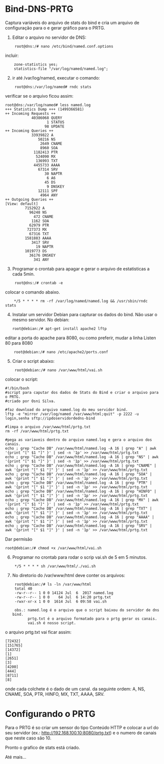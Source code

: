 # Bind-DNS-PRTG
Captura variáveis do arquivo de stats do bind e cria um arquivo de configuração para o e gerar gráfico para o PRTG.

1. Editar o arquivo no servidor de DNS:
    
        root@dns:/# nano /etc/bind/named.conf.options
incluir: 

        zone-statistics yes;
        statistics-file "/var/log/named/named.log";

2. ir até /var/log/named, executar o comando:

        root@dns:/var/log/named# rndc stats


verificar se o arquivo ficou assim: 

    root@dns:/var/log/named# less named.log
    +++ Statistics Dump +++ (1499366581)
    ++ Incoming Requests ++
                40386068 QUERY
                       1 STATUS
                      98 UPDATE
    ++ Incoming Queries ++
                33939822 A
                   50216 NS
                    2649 CNAME
                    8960 SOA
                 1182413 PTR
                  524090 MX
                  136993 TXT
                 4455733 AAAA
                   67314 SRV
                      30 NAPTR
                       6 A6
                      45 DS
                       9 DNSKEY
                   12111 SPF
                    4964 ANY
    ++ Outgoing Queries ++
    [View: default]
             7152922 A
               96248 NS
                 472 CNAME
                1162 SOA
               62979 PTR
              727373 MX
               67316 TXT
             1581883 AAAA
                3417 SRV
                  19 NAPTR
             1019773 DS
               36176 DNSKEY
                 341 ANY
3. Programar o crontab para apagar e gerar o arquivo de estatisticas a cada 5min. 
        
        root@dns:/# crontab -e

colocar o comando abaixo. 
        
        */5 * * * * rm -rf /var/log/named/named.log && /usr/sbin/rndc stats

4. Instalar um servidor Debian para capturar os dados do bind. Não usar o mesmo servidor. 
No debian: 

       root@debian:/# apt-get install apache2 lftp

editar a porta do apache para 8080, ou como preferir, mudar a linha Listen 80 para 8080 

        root@debian:/# nano /etc/apache2/ports.conf

5. Criar o script abaixo:  

        root@debian:/# nano /var/www/html/vai.sh

colocar o script: 

    #!/bin/bash
    #script para caputar dos dados de Stats do Bind e criar o arquivo para o PRTG.
    #criado por Osni Silva.

    #faz download do arquivo named.log do meu servidor bind.
    lftp -e "mirror /var/log/named /var/www/html;quit" -p 2222 -u login,senha sftp://ipdoservidordedns-bind

    #limpa o arquivo /var/www/html/prtg.txt
    rm -rf /var/www/html/prtg.txt

    #pega as variaveis dentro do arquivo named.log e gera o arquivo dos canais.
    echo ; grep "Cache DB" /var/www/html/named.log -A 16 | grep "A" | awk '{print "[" $1 "]" }' | sed -n '1p' >> /var/www/html/prtg.txt
    echo ; grep "Cache DB" /var/www/html/named.log -A 16 | grep "NS" | awk '{print "[" $1 "]" }' | sed -n '1p' >> /var/www/html/prtg.txt
    echo ; grep "Cache DB" /var/www/html/named.log -A 16 | grep "CNAME" | awk '{print "[" $1 "]" }' | sed -n '1p' >> /var/www/html/prtg.txt
    echo ; grep "Cache DB" /var/www/html/named.log -A 16 | grep "SOA" | awk '{print "[" $1 "]" }' | sed -n '1p' >> /var/www/html/prtg.txt
    echo ; grep "Cache DB" /var/www/html/named.log -A 16 | grep "PTR" | awk '{print "[" $1 "]" }' | sed -n '1p' >> /var/www/html/prtg.txt
    echo ; grep "Cache DB" /var/www/html/named.log -A 16 | grep "HINFO" | awk '{print "[" $1 "]" }' | sed -n '1p' >> /var/www/html/prtg.txt
    echo ; grep "Cache DB" /var/www/html/named.log -A 16 | grep "MX" | awk '{print "[" $1 "]" }' | sed -n '1p' >> /var/www/html/prtg.txt
    echo ; grep "Cache DB" /var/www/html/named.log -A 16 | grep "TXT" | awk '{print "[" $1 "]" }' | sed -n '1p' >> /var/www/html/prtg.txt
    echo ; grep "Cache DB" /var/www/html/named.log -A 16 | grep "AAAA" | awk '{print "[" $1 "]" }' | sed -n '1p' >> /var/www/html/prtg.txt
    echo ; grep "Cache DB" /var/www/html/named.log -A 16 | grep "SRV" | awk '{print "[" $1 "]" }' | sed -n '1p' >> /var/www/html/prtg.txt

Dar permisão 

    root@debian:/# chmod +x /var/www/html/vai.sh

6. Programar no crontab para rodar o scrip vai.sh de 5 em 5 minutos. 

        */5 * * * * sh /var/www/html/./vai.sh

7. No diretorio do /var/www/html deve conter os arquivos: 

        root@debian:/# ls -ln /var/www/html
        total 40
        -rw-r--r-- 1 0 0 14124 Jul  6  2017 named.log
        -rw-r--r-- 1 0 0    64 Jul  6 14:20 prtg.txt
        -rwxr-xr-x 1 0 0  1614 Jul  6 09:58 vai.sh
        
        obs.: named.log é o arquivo que o script baixou do servidor de dns bind.
              prtg.txt é o arquivo formatado para o prtg gerar os canais.
              vai.sh é nosso script. 

o arquivo prtg.txt vai ficar assim:  
    
    [72432]
    [151765]
    [14372]
    [1]
    [2651]
    [3]
    [4200]
    [444]
    [8711]
    [8]
onde cada colchete é o dado de um canal. da seguinte ordem: A, NS, CNAME, SOA, PTR, HINFO, MX, TXT, AAAA, SRV.

# Configurando o PRTG
Para o PRTG é so criar um sensor do tipo Conteúdo HTTP e colocar a url do seu servidor (ex.: http://192.168.100.10:8080/prtg.txt) e o numero de canais que neste caso são 10. 

Pronto o grafico de stats está criado. 





Até mais...
